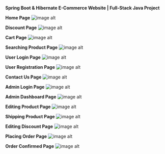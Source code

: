 **Spring Boot & Hibernate E-Commerce Website | Full-Stack Java Project**








**Home Page**
![image alt](https://github.com/murthyns18/E-Commerce-Web-Application-Using-SpringBoot-Hibernate-JSP-Java-MySQL/blob/fd4033d55959448c6f5f177a4db10a8e608b5db9/Home.png)





**Discount Page**
![image alt](https://github.com/murthyns18/E-Commerce-Web-Application-Using-SpringBoot-Hibernate-JSP-Java-MySQL/blob/e88235a562e5fe97f9471e120a1e513558c3aed4/Discount.png)





**Cart Page**
![image alt](https://github.com/murthyns18/E-Commerce-Web-Application-Using-SpringBoot-Hibernate-JSP-Java-MySQL/blob/16cac0e0c71b7430b5d10d03ca5fc89901188b99/Cart.png)





**Searching Product Page**
![image alt](https://github.com/murthyns18/E-Commerce-Web-Application-Using-SpringBoot-Hibernate-JSP-Java-MySQL/blob/c57f65f43ce2020cfdd3262e357c1fabf19900e4/Searching%20Product.png)





**User Login Page**
![image alt](https://github.com/murthyns18/E-Commerce-Web-Application-Using-SpringBoot-Hibernate-JSP-Java-MySQL/blob/7aaf8a81fe7e5234bbb37668081dd4c0abd2a174/UserLogin.png)





**User Registration Page**
![image alt](https://github.com/murthyns18/E-Commerce-Web-Application-Using-SpringBoot-Hibernate-JSP-Java-MySQL/blob/7aaf8a81fe7e5234bbb37668081dd4c0abd2a174/Register.png)





**Contact Us Page**
![image alt](https://github.com/murthyns18/E-Commerce-Web-Application-Using-SpringBoot-Hibernate-JSP-Java-MySQL/blob/16cac0e0c71b7430b5d10d03ca5fc89901188b99/Contact%20Us.png)





**Admin Login Page**
![image alt](https://github.com/murthyns18/E-Commerce-Web-Application-Using-SpringBoot-Hibernate-JSP-Java-MySQL/blob/e88235a562e5fe97f9471e120a1e513558c3aed4/Admin%20Login.png)





**Admin Dashboard Page**
![image alt](https://github.com/murthyns18/E-Commerce-Web-Application-Using-SpringBoot-Hibernate-JSP-Java-MySQL/blob/e88235a562e5fe97f9471e120a1e513558c3aed4/Admin%20Dashboard.png)





**Editing Product Page**
![image alt](https://github.com/murthyns18/E-Commerce-Web-Application-Using-SpringBoot-Hibernate-JSP-Java-MySQL/blob/075e1d74e9fbdc2fcb82893f12f784784cd39a5a/Editing%20product.png)





**Shipping Product Page**
![image alt](https://github.com/murthyns18/E-Commerce-Web-Application-Using-SpringBoot-Hibernate-JSP-Java-MySQL/blob/075e1d74e9fbdc2fcb82893f12f784784cd39a5a/Admin%20order%20mngt.png)





**Editing Discount Page**
![image alt](https://github.com/murthyns18/E-Commerce-Web-Application-Using-SpringBoot-Hibernate-JSP-Java-MySQL/blob/075e1d74e9fbdc2fcb82893f12f784784cd39a5a/Editing%20discount.png)






**Placing Order Page**
![image alt](https://github.com/murthyns18/E-Commerce-Web-Application-Using-SpringBoot-Hibernate-JSP-Java-MySQL/blob/31cad9c0c2c6dc16565cb02933886007e4eb7779/Order%20Confirmation.png)





**Order Confirmed Page**
![image alt](https://github.com/murthyns18/E-Commerce-Web-Application-Using-SpringBoot-Hibernate-JSP-Java-MySQL/blob/31cad9c0c2c6dc16565cb02933886007e4eb7779/Order%20Confirmed.png)



